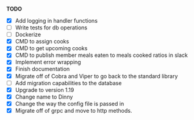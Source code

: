 **TODO**

- [X] Add logging in handler functions
- [ ] Write tests for db operations
- [ ] Dockerize
- [X] CMD to assign cooks
- [X] CMD to get upcoming cooks
- [X] CMD to publish member meals eaten to meals cooked ratios in slack
- [X] Implement error wrapping
- [X] Finish documentation
- [X] Migrate off of Cobra and Viper to go back to the standard library
- [ ] Add migration capabilities to the database
- [X] Upgrade to version 1.19
- [X] Change name to Dinny
- [X] Change the way the config file is passed in
- [X] Migrate off of grpc and move to http methods.

